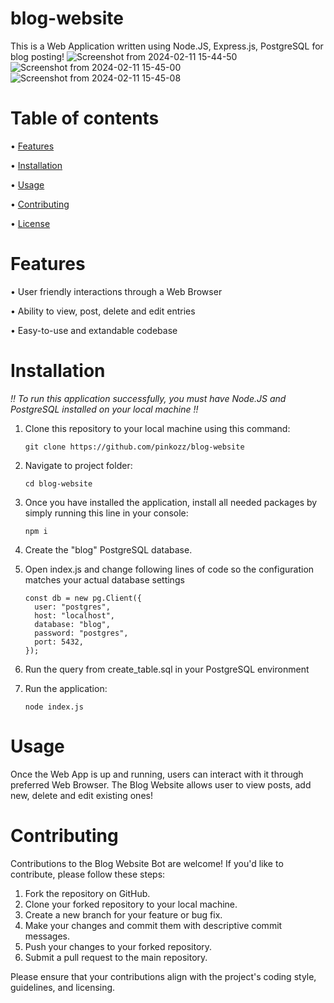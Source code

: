 # blog-website
This is a Web Application written using Node.JS, Express.js, PostgreSQL for blog posting!
![Screenshot from 2024-02-11 15-44-50](https://github.com/pinkozz/blog-website/assets/136079534/0f0877a5-4434-48df-97b5-47a6418ae372)
![Screenshot from 2024-02-11 15-45-00](https://github.com/pinkozz/blog-website/assets/136079534/e8a22923-2fb8-4430-b6b6-6e0cfee6c47e)
![Screenshot from 2024-02-11 15-45-08](https://github.com/pinkozz/blog-website/assets/136079534/bb553e0e-9c87-4c75-a14d-9a9ec30274c4)

# Table of contents
• [Features](https://github.com/pinkozz/blog-website#features)

• [Installation](https://github.com/pinkozz/blog-website#installation)

• [Usage](https://github.com/pinkozz/blog-website#usage)


• [Contributing](https://github.com/pinkozz/blog-website#contributing)

• [License](https://github.com/pinkozz/blog-website#license)

# Features
• User friendly interactions through a Web Browser

• Ability to view, post, delete and edit entries

• Easy-to-use and extandable codebase

# Installation
*!! To run this application successfully, you must have Node.JS and PostgreSQL installed on your local machine !!*

1. Clone this repository to your local machine using this command:
   
   ```shell
   git clone https://github.com/pinkozz/blog-website
   ```
2. Navigate to project folder:
   
   ```shell
   cd blog-website
   ```
3. Once you have installed the application, install all needed packages by simply running this line in your console:
   
   ```shell
   npm i
   ```

4. Create the "blog" PostgreSQL database.

5. Open index.js and change following lines of code so the configuration matches your actual database settings
   ```code
   const db = new pg.Client({
     user: "postgres",
     host: "localhost",
     database: "blog",
     password: "postgres",
     port: 5432,
   });
   ```
6. Run the query from create_table.sql in your PostgreSQL environment

7. Run the application:

   ```shell
   node index.js
   ```

# Usage
Once the Web App is up and running, users can interact with it through preferred Web Browser. The Blog Website allows user to view posts, add new, delete and edit existing ones! 

# Contributing
Contributions to the Blog Website Bot are welcome! If you'd like to contribute, please follow these steps:

1. Fork the repository on GitHub.
2. Clone your forked repository to your local machine.
3. Create a new branch for your feature or bug fix.
4. Make your changes and commit them with descriptive commit messages.
5. Push your changes to your forked repository.
6. Submit a pull request to the main repository.

Please ensure that your contributions align with the project's coding style, guidelines, and licensing.
